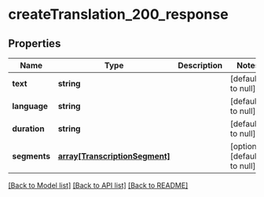 # createTranslation_200_response

## Properties
Name | Type | Description | Notes
------------ | ------------- | ------------- | -------------
**text** | **string** |  | [default to null]
**language** | **string** |  | [default to null]
**duration** | **string** |  | [default to null]
**segments** | [**array[TranscriptionSegment]**](TranscriptionSegment.md) |  | [optional] [default to null]

[[Back to Model list]](../README.md#documentation-for-models) [[Back to API list]](../README.md#documentation-for-api-endpoints) [[Back to README]](../README.md)


